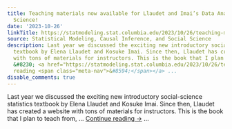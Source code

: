 ```yaml
---
title: Teaching materials now available for Llaudet and Imai’s Data Analysis for Social
  Science!
date: '2023-10-26'
linkTitle: https://statmodeling.stat.columbia.edu/2023/10/26/teaching-materials-now-available-for-llaudet-and-imais-data-analysis-for-social-science/
source: Statistical Modeling, Causal Inference, and Social Science
description: Last year we discussed the exciting new introductory social-science statistics
  textbook by Elena Llaudet and Kosuke Imai. Since then, Llaudet has created a website
  with tons of materials for instructors. This is the book that I plan to teach from,
  &#8230; <a href="https://statmodeling.stat.columbia.edu/2023/10/26/teaching-materials-now-available-for-llaudet-and-imais-data-analysis-for-social-science/">Continue
  reading <span class="meta-nav">&#8594;</span></a> ...
disable_comments: true
---
```

Last year we discussed the exciting new introductory social-science statistics textbook by Elena Llaudet and Kosuke Imai. Since then, Llaudet has created a website with tons of materials for instructors. This is the book that I plan to teach from, &#8230; <a href="https://statmodeling.stat.columbia.edu/2023/10/26/teaching-materials-now-available-for-llaudet-and-imais-data-analysis-for-social-science/">Continue reading <span class="meta-nav">&#8594;</span></a> ...